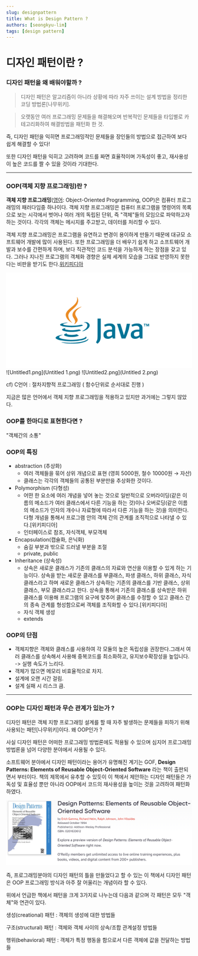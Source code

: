 ```yaml
---
slug: designpattern
title: What is Design Pattern ?
authors: [seongkyu-lim]
tags: [design pattern]
---
```


# 디자인 패턴이란 ?

### 디자인 패턴을 왜 배워야할까 ?

> 디자인 패턴은 알고리즘이 아니라 상황에 따라 자주 쓰이는 설계 방법을 정리한 코딩 방법론[나무위키].
> 

> 오랫동안 여러 프로그래밍 문제들을 해결해오며 반복적인 문제들을 타입별로 카테고리화하여 해결방법을 패턴화 한 것.
> 

즉, 디자인 패턴을 익히면 프로그래밍적인 문제들을 장인들의 방법으로 접근하여 보다 쉽게 해결할 수 있다!

또한 디자인 패턴을 익히고 고려하며 코드를 짜면 효율적이며 가독성이 좋고, 재사용성이 높은 코드를 짤 수 있을 것이라 기대한다.

---

### OOP(객체 지향 프로그래밍)란 ?

**객체 지향 프로그래밍**([영어](https://ko.wikipedia.org/wiki/%EC%98%81%EC%96%B4): Object-Oriented Programming, OOP)은 컴퓨터 프로그래밍의 패러다임중 하나이다. 객체 지향 프로그래밍은 컴퓨터 프로그램을 명령어의 목록으로 보는 시각에서 벗어나 여러 개의 독립된 단위, 즉 "객체"들의 모임으로 파악하고자 하는 것이다. 각각의 객체는 메시지를 주고받고, 데이터를 처리할 수 있다.

객체 지향 프로그래밍은 프로그램을 유연하고 변경이 용이하게 만들기 때문에 대규모 소프트웨어 개발에 많이 사용된다. 또한 프로그래밍을 더 배우기 쉽게 하고 소프트웨어 개발과 보수를 간편하게 하며, 보다 직관적인 코드 분석을 가능하게 하는 장점을 갖고 있다. 그러나 지나친 프로그램의 객체화 경향은 실제 세계의 모습을 그대로 반영하지 못한다는 비판을 받기도 한다.[위키피디아](https://ko.wikipedia.org/wiki/객체_지향_프로그래밍)

![Untitled.png](Untitled.png)
![Untitled1.png](Untitled 1.png)
![Untitled2.png](Untitled 2.png)

cf) C언어 : 절차지향적 프로그래밍 ( 함수단위로 순서대로 진행 )

지금은 많은 언어에서 객체 지향 프로그래밍을 적용하고 있지만 과거에는 그렇지 않았다.

### OOP를 한마디로 표현한다면 ?

"객체간의 소통"

### OOP의 특징

- abstraction (추상화)
    - 여러 객체들을 묶어 상위 개념으로 표현 (영희 5000원, 철수 10000원 → 자산)
    - 클래스는 각각의 객체들의 공통된 부분만을 추상화한 것이다.
- Polymorphism (다형성)
    - 어떤 한 요소에 여러 개념을 넣어 놓는 것으로 일반적으로 오버라이딩(같은 이름의 메소드가 여러 클래스에서 다른 기능을 하는 것)이나 오버로딩(같은 이름의 메소드가 인자의 개수나 자료형에 따라서 다른 기능을 하는 것)을 의미한다. 다형 개념을 통해서 프로그램 안의 객체 간의 관계를 조직적으로 나타낼 수 있다.[위키피디아]
    - 인터페이스로 참조, 자식객체, 부모객체
- Encapsulation(캡슐화, 은닉화)
    - 숨길 부분과 밖으로 드러낼 부분을 조절
    - private, public
- Inheritance (상속성)
    - 상속은 새로운 클래스가 기존의 클래스의 자료와 연산을 이용할 수 있게 하는 기능이다. 상속을 받는 새로운 클래스를 부클래스, 파생 클래스, 하위 클래스, 자식 클래스라고 하며 새로운 클래스가 상속하는 기존의 클래스를 기반 클래스, 상위 클래스, 부모 클래스라고 한다. 상속을 통해서 기존의 클래스를 상속받은 하위 클래스를 이용해 프로그램의 요구에 맞추어 클래스를 수정할 수 있고 클래스 간의 종속 관계를 형성함으로써 객체를 조직화할 수 있다.[위키피디아]
    - 자식 객체 생성
    - extends

### OOP의 단점

- 객체지향은 객체와 클래스를 사용하여 각 모듈의 높은 독립성을 권장한다.그래서 여러 클래스를 상속해서 사용해 중복코드를 최소화하고, 유지보수확장성을 높입니다. -> 실행 속도가 느리다.
- 객체가 많으면 메모리 비효율적으로 차지.
- 설계에 오랜 시간 걸림.
- 설계 실패 시 리스크 큼.

---

### OOP는 디자인 패턴과 무슨 관계가 있는가 ?

디자인 패턴은 객체 지향 프로그래밍 설계를 할 때 자주 발생하는 문제들을 피하기 위해 사용되는 패턴[나무위키]이다. 왜 OOP인가 ?  

사실 디자인 패턴은 어떠한 프로그래밍 방법론에도 적용될 수 있으며 심지어 프로그래밍 방법론을 넘어 다양한 분야에서 사용될 수 있다.

소프트웨어 분야에서 디자인 패턴이라는 용어가 유명해진 계기는 GOF, **Design Patterns: Elements of Reusable Object-Oriented Software** 라는 책이 출판되면서 부터이다. 책의 제목에서 유추할 수 있듯이 이 책에서 제안하는 디자인 패턴들은 가독성 및 효율성 뿐만 아니라 OOP에서 코드의 재사용성을 높이는 것을 고려하여 패턴화 하였다.

![book.png](book.png)

즉, 프로그래밍분야의 디자인 패턴의 틀을 만들었다고 할 수 있는 이 책에서 디자인 패턴은 OOP 프로그래밍 방식과 아주 잘 어울리는 개념이라 할 수 있다.

위에서 언급한 책에서 패턴을 크게 3가지로 나누는데 다음과 같으며 각 패턴은 모두 "객체"와 연관이 있다.

생성(creational) 패턴 : 객체의 생성에 대한 방법들

구조(structural) 패턴 : 객체와 객체 사이의 상속/조합 관계설정 방법들

행위(behavioral) 패턴 : 객체가 특정 행동을 함으로서 다른 객체에 값을 전달하는 방법들